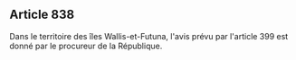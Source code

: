 Article 838
----
Dans le territoire des îles Wallis-et-Futuna, l'avis prévu par l'article 399 est
donné par le procureur de la République.
